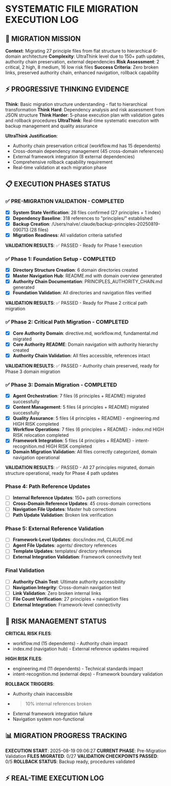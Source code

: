 
# SYSTEMATIC FILE MIGRATION EXECUTION LOG

## 🎯 MIGRATION MISSION
**Context**: Migrating 27 principle files from flat structure to hierarchical 6-domain architecture
**Complexity**: UltraThink level due to 150+ path updates, authority chain preservation, external dependencies
**Risk Assessment**: 2 critical, 2 high, 8 medium, 16 low risk files
**Success Criteria**: Zero broken links, preserved authority chain, enhanced navigation, rollback capability

## ⚡ PROGRESSIVE THINKING EVIDENCE
**Think**: Basic migration structure understanding - flat to hierarchical transformation
**Think Hard**: Dependency analysis and risk assessment from JSON structure
**Think Harder**: 5-phase execution plan with validation gates and rollback procedures
**UltraThink**: Real-time systematic execution with backup management and quality assurance

**UltraThink Justification**: 
- Authority chain preservation critical (workflow.md has 15 dependents)
- Cross-domain dependency management (45 cross-domain references)
- External framework integration (8 external dependencies)
- Comprehensive rollback capability requirement
- Real-time validation at each migration phase

## 📋 EXECUTION PHASES STATUS

### ✅ PRE-MIGRATION VALIDATION - COMPLETED
- [x] **System State Verification**: 28 files confirmed (27 principles + 1 index)
- [x] **Dependency Baseline**: 318 references to "principles/" established
- [x] **Backup Creation**: /Users/nalve/.claude/backup-principles-20250819-090713 (28 files)
- [x] **Migration Readiness**: All validation criteria satisfied

**VALIDATION RESULTS**: ✅ PASSED - Ready for Phase 1 execution

### ✅ Phase 1: Foundation Setup - COMPLETED
- [x] **Directory Structure Creation**: 6 domain directories created
- [x] **Master Navigation Hub**: README.md with domain overview generated
- [x] **Authority Chain Documentation**: PRINCIPLES_AUTHORITY_CHAIN.md generated
- [x] **Foundation Validation**: All directories and navigation files verified

**VALIDATION RESULTS**: ✅ PASSED - Ready for Phase 2 critical path migration

### ✅ Phase 2: Critical Path Migration - COMPLETED
- [x] **Core Authority Domain**: directive.md, workflow.md, fundamental.md migrated
- [x] **Core Authority README**: Domain navigation with authority hierarchy created
- [x] **Authority Chain Validation**: All files accessible, references intact

**VALIDATION RESULTS**: ✅ PASSED - Authority chain preserved, ready for Phase 3 domain migration

### ✅ Phase 3: Domain Migration - COMPLETED
- [x] **Agent Orchestration**: 7 files (6 principles + README) migrated successfully
- [x] **Content Management**: 5 files (4 principles + README) migrated successfully
- [x] **Quality Assurance**: 5 files (4 principles + README) - engineering.md HIGH RISK completed
- [x] **Workflow Operations**: 7 files (6 principles + README) - index.md HIGH RISK relocation completed
- [x] **Framework Integration**: 5 files (4 principles + README) - intent-recognition.md HIGH RISK completed
- [x] **Domain Migration Validation**: All files correctly categorized, domain navigation operational

**VALIDATION RESULTS**: ✅ PASSED - All 27 principles migrated, domain structure operational, ready for Phase 4 path updates

### Phase 4: Path Reference Updates
- [ ] **Internal Reference Updates**: 150+ path corrections
- [ ] **Cross-Domain Reference Updates**: 45 cross-domain corrections
- [ ] **Navigation File Updates**: Master hub corrections
- [ ] **Path Update Validation**: Broken link verification

### Phase 5: External Reference Validation
- [ ] **Framework-Level Updates**: docs/index.md, CLAUDE.md
- [ ] **Agent File Updates**: agents/ directory references
- [ ] **Template Updates**: templates/ directory references
- [ ] **External Integration Validation**: Framework connectivity test

### Final Validation
- [ ] **Authority Chain Test**: Ultimate authority accessibility
- [ ] **Navigation Integrity**: Cross-domain navigation test
- [ ] **Link Validation**: Zero broken internal links
- [ ] **File Count Verification**: 27 principles + navigation files
- [ ] **External Integration**: Framework-level connectivity

## 🚨 RISK MANAGEMENT STATUS
**CRITICAL RISK FILES**:
- workflow.md (15 dependents) - Authority chain impact
- index.md (navigation hub) - External reference updates required

**HIGH RISK FILES**:
- engineering.md (11 dependents) - Technical standards impact
- intent-recognition.md (external deps) - Framework boundary validation

**ROLLBACK TRIGGERS**:
- Authority chain inaccessible
- >10% internal references broken
- External framework integration failure
- Navigation system non-functional

## 📊 MIGRATION PROGRESS TRACKING

**EXECUTION START**: 2025-08-19 09:06:27
**CURRENT PHASE**: Pre-Migration Validation
**FILES MIGRATED**: 0/27
**VALIDATION CHECKPOINTS PASSED**: 0/5
**ROLLBACK STATUS**: Backup ready, procedures validated


## ⚡ REAL-TIME EXECUTION LOG

